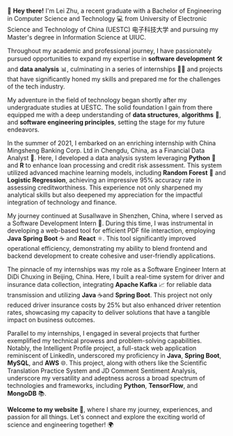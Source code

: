
🙋 **Hey there!** I'm Lei Zhu, a recent graduate with a Bachelor of Engineering in Computer Science and Technology 💻 from University of Electronic Science and Technology of China (UESTC) 电子科技大学 and pursuing my Master's degree in Information Science at UIUC.

Throughout my academic and professional journey, I have passionately pursued opportunities to expand my expertise in **software development** 🛠️ and **data analysis** 📊, culminating in a series of internships 🧑‍💻 and projects that have significantly honed my skills and prepared me for the challenges of the tech industry.

My adventure in the field of technology began shortly after my undergraduate studies at UESTC. The solid foundation I gain from there equipped me with a deep understanding of **data structures**, **algorithms** 🧮, and **software engineering principles**, setting the stage for my future endeavors.

In the summer of 2021, I embarked on an enriching internship with China Mingsheng Banking Corp. Ltd in Chengdu, China, as a Financial Data Analyst 🏦. Here, I developed a data analysis system leveraging **Python** 🐍 and **R** to enhance loan processing and credit risk assessment. This system utilized advanced machine learning models, including **Random Forest** 🌳 and **Logistic Regression**, achieving an impressive 95% accuracy rate in assessing creditworthiness. This experience not only sharpened my analytical skills but also deepened my appreciation for the impactful integration of technology and finance.

My journey continued at Susallwave in Shenzhen, China, where I served as a Software Development Intern 💼. During this time, I was instrumental in developing a web-based tool for efficient PDF file interaction, employing **Java Spring Boot** ☕ and **React** ⚛️. This tool significantly improved operational efficiency, demonstrating my ability to blend frontend and backend development to create cohesive and user-friendly applications.

The pinnacle of my internships was my role as a Software Engineer Intern at DiDi Chuxing in Beijing, China. Here, I built a real-time system for driver and insurance data collection, integrating **Apache Kafka** 📈 for reliable data transmission and utilizing **Java** ☕️and **Spring Boot**. This project not only reduced driver insurance costs by 25% but also enhanced driver retention rates, showcasing my capacity to deliver solutions that have a tangible impact on business outcomes.

Parallel to my internships, I engaged in several projects that further exemplified my technical prowess and problem-solving capabilities. Notably, the Intelligent Profile project, a full-stack web application reminiscent of LinkedIn, underscored my proficiency in **Java**, **Spring Boot**, **MySQL**, and **AWS** 🌐. This project, along with others like the Scientific Translation Practice System and JD Comment Sentiment Analysis, underscore my versatility and adeptness across a broad spectrum of technologies and frameworks, including **Python**, **TensorFlow**, and **MongoDB** 📚.

**Welcome to my website** 🌟, where I share my journey, experiences, and passion for all things. Let's connect and explore the exciting world of science and engineering together! 🌍
